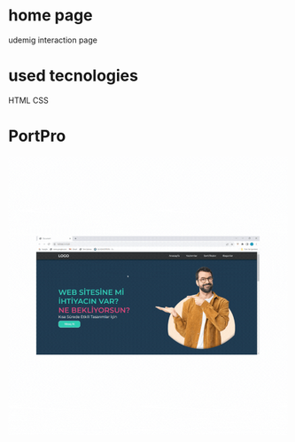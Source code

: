 <h1>home page</h1>

udemig interaction page


<h1>used tecnologies</h1>
HTML
CSS

<h1>PortPro</h1>
<img src="./PortPro.gif"/>
